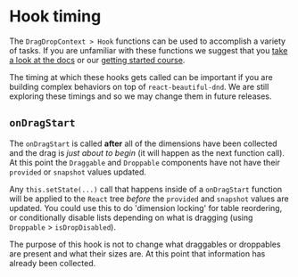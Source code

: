 # Hook timing

The `DragDropContext > Hook` functions can be used to accomplish a variety of tasks. If you are unfamiliar with these functions we suggest that you [take a look at the docs](TODO) or our [getting started course](TODO).

The timing at which these hooks gets called can be important if you are building complex behaviors on top of `react-beautiful-dnd`. We are still exploring these timings and so we may change them in future releases.

## `onDragStart`

The `onDragStart` is called **after** all of the dimensions have been collected and the drag is _just about to begin_ (it will happen as the next function call). At this point the `Draggable` and `Droppable` components have not have their `provided` or `snapshot` values updated.

Any `this.setState(...)` call that happens inside of a `onDragStart` function will be applied to the `React` tree _before_ the `provided` and `snapshot` values are updated. You could use this to do 'dimension locking' for table reordering, or conditionally disable lists depending on what is dragging (using `Droppable` > `isDropDisabled`).

The purpose of this hook is not to change what draggables or droppables are present and what their sizes are. At this point that information has already been collected.
